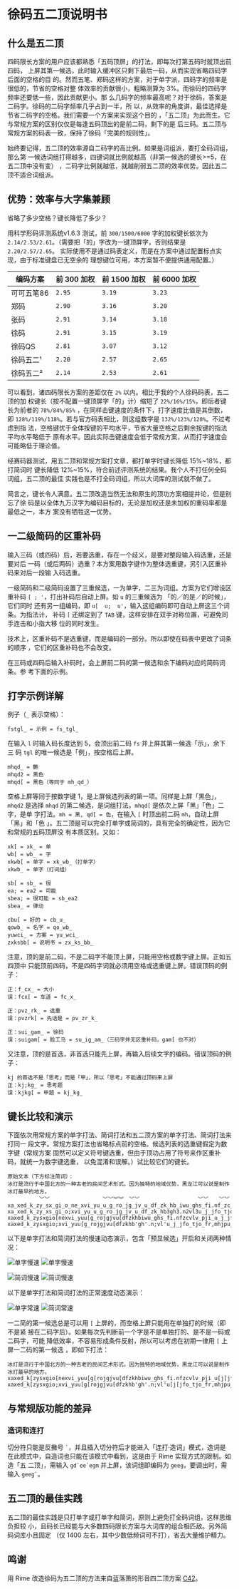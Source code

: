# 徐码五二顶说明书

## 什么是五二顶

四码限长方案的用户应该都熟悉「五码顶屏」的打法，即每次打第五码时就顶出前四码，
上屏其第一候选，此时输入缓冲区只剩下最后一码，从而实现省略四码字后面的空格的目
的。然而五笔、郑码这样的方案，对于单字派，四码字的频率是很低的，节省的空格对整
体效率的贡献很小，粗略测算为 3%。而徐码的四码字频率还要低一些，因此贡献更小。那
么几码字的频率最高呢？对于徐码，答案是二码字。徐码的二码字频率几乎占到一半，所
以，从效率的角度讲，最佳选择是节省二码字的空格。我们需要一个方案来实现这个目的
，「五二顶」为此而生。它与常规方案的区别仅仅是每逢五码顶出的是前二码，剩下的是
后三码。五二顶与常规方案的码表一致，保持了徐码「完美的规则性」。

始终要记得，五二顶的效率源自二码字的高比例。如果是词组派，要打全码词组，那么第
一候选词组打得越多，四键词就比例就越高（非第一候选的键长>=5，在五二顶中没有变）
，二码字比例就越低，就越削弱五二顶的效率优势。因此五二顶不适合词组派。

## 优势：效率与大字集兼顾

省略了多少空格？键长降低了多少？

用科学形码评测系统v1.6.3 测试，前 `300/1500/6000` 字的加权键长依次为
`2.14/2.53/2.61`。（需要把「的」字改为一键顶屏字，否则结果是 `2.20/2.57/2.65`。
实际使用不是通过码表定义，而是在方案中通过配置标点实现，由于标准键盘已无空余的
理想键位可用，本方案暂不便提供通用配置。）

| 编码方案 | 前 300 加权 | 前 1500 加权 | 前 6000 加权 |
| ---------- | ------ | ------ | ------ |
| 可可五笔86 | `2.95` | `3.19` | `3.23` |
| 郑码       | `2.90` | `3.16` | `3.20` |
| 张码       | `2.91` | `3.14` | `3.18` |
| 徐码       | `2.91` | `3.15` | `3.19` |
| 徐码QS     | `2.81` | `3.07` | `3.12` |
| 徐码五二¹ | `2.20` | `2.57` | `2.65` |
| 徐码五二² | `2.14` | `2.53` | `2.61` |

可以看到，诸四码限长方案的差距仅在 `2%` 以内。相比于我的个人徐码码表，五二顶的加
权键长（按不配置一键顶屏字「的」计）缩短了 `22%/16%/15%`，即后者键长为前者的
`78%/84%/85%` ，在同样击键速度的条件下，打字速度比值是其倒数，即
`128%/119%/118%`。若与官方码表相比，则这组数字是 `132%/123%/120%`。不过考虑到指
法，空格键优于全体按键的平均水平，节省大量空格之后剩余按键的指法平均水平略低于
原有水平。因此实际击键速度会低于常规方案，从而打字速度会可能略低于理论值。

经赛码器测试，用五二顶和常规方案打文章，都打单字时键长降低 15%~18%，都打简词时
键长降低 12%~15%，符合前述评测系统的结果。我个人不打任何全码词组，五二顶的最佳
实践也是不打全码词组，所以大词库的测试就不做了。

简言之，键长令人满意。五二顶改造当然无法和原生的顶功方案相提并论，但是别忘了徐
码是以全体九万汉字为编码目标的，无论是加权还是未加权的重码率都是最低之一，本方
案没有牺牲这一优势。

## 一二级简码的区重补码

输入三码（或四码）后，若要选重，存在一个歧义，是要对整段输入码选重，还是要对后
一码（或后两码）选重？本方案用数字键作为整体选重键，另引入区重补码来对后一段输
入码选重。

一级简码和二级简码设置了三重候选，一为单字，二三为词组。方案为它们增设区重补码
`[ ; '`，打出补码后自动上屏。如 `u` 的三重候选为 「的／的是／的时候」，它们同时
还有另一组编码，即 `u[  u;  u'`，输入这组编码即可自动上屏这三个词条。为指法计，
补码 `[` 还绑定到了 `TAB` 键，这样安排在双手对称位置，可避免同手连击和小指大移
位的同时发生。

技术上，区重补码不是选重键，而是编码的一部分。所以即使在码表中更改了词条的顺序
，它们的区重补码也不会改变。

在三码或四码后输入补码时，会上屏前二码的第一候选和余下编码对应的简码词条。参
考下面的示例。

## 打字示例详解

例子（`_` 表示空格）：

    fstgl_ = 示例 = fs_tgl_

在输入 `l` 时输入码长度达到 5，会顶出前二码 `fs` 并上屏其第一候选「示」，余下三
码 `tgl` 的唯一候选是「例」，按空格后上屏。

    mhqd_ = 艶
    mhqd2 = 黑色
    mhqd[ = 黑色（等同于 mh_qd_）

空格上屏等同于按数字键 1，是上屏候选列表的第一项。同样是上屏「黑色」，`mhqd2`
是选择 `mhqd` 的第二候选，是词组打法。`mhqd[` 是依次上屏「黑」「色」二字，是单
字打法。`mh = 黑, qd[ = 色`，在输入 `[` 时顶出前二码 `mh`，自动上屏「黑」和「色
」。五二顶是可以完全打单字或简词的，具有完全的确定性，因为它和常规的五码顶屏没
有本质区别。又如：

    xk[ = xk_ = 单
    wb[ = wb_ = 字
    xkwb[ = 单字 = xk_wb_（打单字）
    xkwb_ = 单字（打词组）

    sb[ = sb_ = 很
    ea; = ea2 = 可能
    sbea; = 很可能 = sb_ea2
    sbea_ = 律动

    cbu[ = 好的 = cb_u_
    qowb_ = 名字 = qo_wb_
    yuwci_ = 方案 = yu_wci_
    zxksbb[ = 说明书 = zx_ks_bb_

注意，顶的是前二码，不是二码字不能顶上屏，只能用空格或数字键上屏。正如五四顶中
只能顶前四码，不是四码字词就必须用空格或选重键上屏。错误顶码的例子：

    正：f_cx_ = 大小
    误：fcx[ = 车道 = fc_x_

    正：pvz_rk_ = 选重
    误：pvzrk[ = 先话是 = pv_zr_k_

    正：sui_gam_ = 徐码
    误：suigam[ = 脸工马 = su_ig_am_（三码字并无区重补码，gam[ 也不对）

又注意，顶的是首选，非首选只能先上屏，再输入后续文字的编码。错误顶码的例子：

    kj 的首选不是「思考」而是「甲」，所以「思考」不能通过顶码来上屏
    正：kj;kg_ = 思考题
    误：kjkg[ = 甲题 = kj_kg_

## 键长比较和演示

下面依次用常规方案的单字打法、简词打法和五二顶方案的单字打法、简词打法来打同一
段文字。常规方案打法也省略标点前的空格。候选列表的选重键假定为数字键（常规方案
固然可以定义符号键选重，但由于顶功占用了符号来作区重补码，就统一为数字键选重，
以免混淆和误解。）试比较它们的键长。

```
原始文本（下方标注简词）：
冰灯是流行于中国北方的一种古老的民间艺术形式。因为独特的地域优势，黑龙江可以说是制作冰灯最早的地方。
　　　　　　﹀﹀　　　　　　　　　　﹀﹀︾︾　﹀﹀　　　　　　　　　　　﹀﹀　　﹀﹀　　　　　﹀﹀　
xa_xed_k_zy_sx_gi_o_ne_xvi_yu_u_g_ro_jg_jv_u_df_zk_hb_iwu_ghs_fi.nf_zc_vlv_pji_u_j_jfo_tjo_fr,mh_jpu_zi_eo_c_zx_k_pm_tp_xa_xed_kh_kz_u_j_yu.
xa_xed_k_zy_xs_gi_o;xvi_yu_u_g_ro_jg_jv_u_df_zk_hb3gh3.n2vl3u_j_jfo_tjo_fr,mh_jpu_zi_e2zx_k_pt2xa_xed_kh_kz_u_j3.
xaxed_k_zysxgio[nexvi_yuu[g_rojgjvu[dfzkhbiwu_ghs_fi.nfzcvlv_pji_u_j_jfo_tjo_fr,mhjpu_zieoc[zxk[pmtpxaxed_khkzu[j_yu.
xaxed_k_zysxgio;xvi_yuu[g_rojgjvu[dfzkhb'gh'.n;vl'u_j_jfo_tjo_fr,mhjpu_zie;zxk[pt;xaxed_khkzu[j'.
```

以下是单字打法和简词打法的慢速动态演示，包含「预显候选」开启和关闭两种情况：

![单字慢速](demo/slow_single_style.gif)
![单字慢速](demo/slow_single_style_with_precand.gif)

![简词慢速](demo/slow_phrase_style.gif)
![简词慢速](demo/slow_phrase_style_with_detailed_precand.gif)

以下是单字打法和简词打法的正常速度动态演示：

![单字常速](demo/single_style_with_precand.gif)
![简词常速](demo/phrase_style_with_precand.gif)

一二简的第一候选总是可以用 `[` 上屏的，而空格上屏只能用在单独打的时候（即不是紧
接在二码字后）。如果每次先判断前一个字是不是单独打的、是不是一码或二码字，可能
降低效率，不容易形成条件反射，所以可以考虑在初期一律用 `[` 上屏一二码的第一候选
，即如下打法：

```
冰灯是流行于中国北方的一种古老的民间艺术形式。因为独特的地域优势，黑龙江可以说是制作冰灯最早的地方。
xaxed_k[zysxgio[nexvi_yuu[g[rojgjvu[dfzkhbiwu_ghs_fi.nfzcvlv_pji_u[j[jfo_tjo_fr,mhjpu_zieoc[zxk[pmtpxaxed_khkzu[j[yu.
xaxed_k[zysxgio;xvi_yuu[g[rojgjvu[dfzkhb'gh'.n;vl'u[j[jfo_tjo_fr,mhjpu_zie;zxk[pt;xaxed_khkzu[j'.
```

## 与常规版功能的差异

### 造词和连打

切分符只能是反撇号 `` ` ``，并且插入切分符后才能进入「连打·造词」模式，造词是
在此模式中，自造词也只能在该模式中看到，这是由于 Rime 实现方式的限制。如造「五
二顶」，需输入 ``gd`ee`egm`` 并上屏，该词组即编码为 `geeg`，要调出时，需输入 ``
geeg` ``。

## 五二顶的最佳实践

五二顶的最佳实践是只打单字或打单字和简词，原则上避免打全码词组，这样思维负担较
小，且码长已经能与大多数四码限长方案与大词库的组合相匹敌。另外简码词库小且固定
（仅 1400 左右，其中少数低频词可不打），省去大量维护精力。

## 鸣谢

用 Rime 改造徐码为五二顶的方法来自蓝落萧的形音四二顶方案
[C42](https://github.com/lanluoxiao/c42)。
